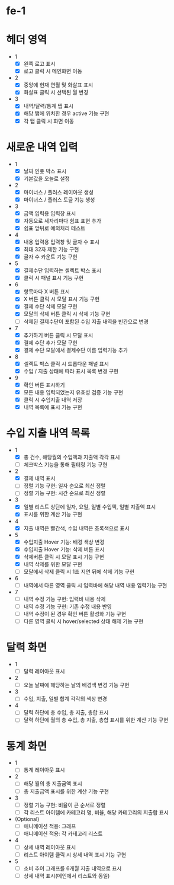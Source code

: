 # fe-1

# 헤더 영역

-   1
    -   [x] 왼쪽 로고 표시
    -   [x] 로고 클릭 시 메인화면 이동
-   2
    -   [x] 중앙에 현재 연월 및 화살표 표시
    -   [x] 화살표 클릭 시 선택된 월 변경
-   3
    -   [x] 내역/달력/통계 탭 표시
    -   [x] 해당 탭에 위치한 경우 active 기능 구현
    -   [x] 각 탭 클릭 시 화면 이동

# 새로운 내역 입력

-   1
    -   [x] 날짜 인풋 박스 표시
    -   [x] 기본값을 오늘로 설정
-   2
    -   [x] 마이너스 / 플러스 레이아웃 생성
    -   [x] 마이너스 / 플러스 토글 기능 생성
-   3
    -   [x] 금액 입력용 입력창 표시
    -   [x] 자동으로 세자리마다 쉼표 표현 추가
    -   [x] 쉼표 앞뒤로 예외처리 테스트
-   4
    -   [x] 내용 입력용 입력창 및 글자 수 표시
    -   [x] 최대 32자 제한 기능 구현
    -   [x] 글자 수 카운트 기능 구현
-   5
    -   [x] 결제수단 입력하는 셀렉트 박스 표시
    -   [x] 클릭 시 패널 표시 기능 구현
-   6
    -   [x] 항목마다 X 버튼 표시
    -   [x] X 버튼 클릭 시 모달 표시 기능 구현
    -   [x] 결제 수단 삭제 모달 구현
    -   [x] 모달의 삭제 버튼 클릭 시 삭제 기능 구현
    -   [ ] 삭제된 결제수단이 포함된 수입 지출 내역을 빈칸으로 변경
-   7
    -   [x] 추가하기 버튼 클릭 시 모달 표시
    -   [x] 결제 수단 추가 모달 구현
    -   [x] 결제 수단 모달에서 결제수단 이름 입력기능 추가
-   8
    -   [x] 셀렉트 박스 클릭 시 드롭다운 패널 표시
    -   [x] 수입 / 지출 상태에 따라 표시 목록 변경 구현
-   9
    -   [x] 확인 버튼 표시하기
    -   [x] 모든 내용 입력되었는지 유효성 검증 기능 구현
    -   [x] 클릭 시 수입지출 내역 저장
    -   [x] 내역 목록에 표시 기능 구현

# 수입 지출 내역 목록

-   1
    -   [x] 총 건수, 해당월의 수입액과 지출액 각각 표시
    -   [ ] 체크박스 기능을 통해 필터링 기능 구현
-   2
    -   [x] 결제 내역 표시
    -   [ ] 정렬 기능 구현: 일자 순으로 최신 정렬
    -   [ ] 정렬 기능 구현: 시간 순으로 최신 정렬
-   3
    -   [x] 일별 리스트 상단에 일자, 요일, 일별 수입액, 일별 지출액 표시
    -   [x] 표시를 위한 계산 기능 구현
-   4
    -   [x] 지출 내역은 빨간색, 수입 내역은 초록색으로 표시
-   5
    -   [x] 수입지출 Hover 기능: 배경 색상 변경
    -   [x] 수입지출 Hover 기능: 삭제 버튼 표시
    -   [x] 삭제버튼 클릭 시 모달 표시 기능 구현
    -   [x] 내역 삭제를 위한 모달 구현
    -   [ ] 모달에서 삭제 클릭 시 1초 지연 뒤에 삭제 기능 구현
-   6
    -   [ ] 내역에서 다른 영역 클릭 시 입력바에 해당 내역 내용 입력기능 구현
-   7
    -   [ ] 내역 수정 기능 구현: 입력바 내용 삭제
    -   [ ] 내역 수정 기능 구현: 기존 수정 내용 반영
    -   [ ] 내역 수정이 된 경우 확인 버튼 활성화 기능 구현
    -   [ ] 다른 영역 클릭 시 hover/selected 상태 해제 기능 구현

# 달력 화면

-   1
    -   [ ] 달력 레이아웃 표시
-   2
    -   [ ] 오늘 날짜에 해당하는 날의 배경색 변경 기능 구현
-   3
    -   [ ] 수입, 지출, 일별 합계 각각의 색상 변경
-   4
    -   [ ] 달력 하단에 총 수입, 총 지출, 총합 표시
    -   [ ] 달력 하단에 월의 총 수입, 총 지출, 총합 표시를 위한 계산 기능 구현

# 통계 화면

-   1
    -   [ ] 통계 레이아웃 표시
-   2
    -   [ ] 해당 월의 총 지출금액 표시
    -   [ ] 총 지출금액 표시를 위한 계산 기능 구현
-   3
    -   [ ] 정렬 기능 구현: 비율이 큰 순서로 정렬
    -   [ ] 각 리스트 아이템에 카테고리 명, 비율, 해당 카테고리의 지출합 표시
-   (Optional)
    -   [ ] 애니메이션 적용: 그래프
    -   [ ] 애니메이션 적용: 각 카테고리 리스트
-   4
    -   [ ] 상세 내역 레이아웃 표시
    -   [ ] 리스트 아이템 클릭 시 상세 내역 표시 기능 구현
-   5
    -   [ ] 소비 추이 그래프를 6개월 지출 내역으로 표시
    -   [ ] 상세 내역 표시(메인에서 리스트와 동일)
